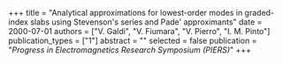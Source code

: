 +++
title = "Analytical approximations for lowest-order modes in graded-index slabs using Stevenson's series and Pade' approximants"
date = 2000-07-01
authors = ["V. Galdi", "V. Fiumara", "V. Pierro", "I. M. Pinto"]
publication_types = ["1"]
abstract = ""
selected = false
publication = "*Progress in Electromagnetics Research Symposium (PIERS)*"
+++

